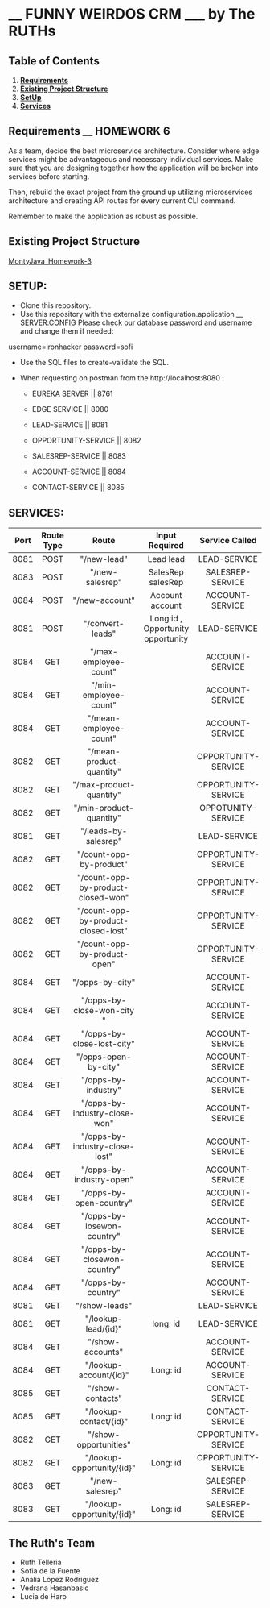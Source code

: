 # __ FUNNY WEIRDOS CRM  ___ by The RUTHs 


## Table of Contents

1. [**Requirements**](#Requirements)
2. [**Existing Project Structure**](#Existing-Project-Structure)
3. [**SetUp**](#SetUp)
3. [**Services**](#Services)


## Requirements  __ HOMEWORK 6

As a team, decide the best microservice architecture. Consider where edge services might be advantageous and necessary
individual services. Make sure that you are designing together how the application will be broken into services before
starting.

Then, rebuild the exact project from the ground up utilizing microservices architecture and creating API routes for
every current CLI command.

Remember to make the application as robust as possible.

## Existing Project Structure

<a href="https://github.com/ES-IH-JAVAFT-MAY22/Homework3-MontyJava"> MontyJava_Homework-3 </a>



## SETUP:

* Clone this repository.
* Use this repository with the externalize configuration.application __ <a href="https://github.com/sofidelaf/config-repo.git"> SERVER.CONFIG</a>
Please check our database password and username and change them if needed:

username=ironhacker
password=sofi

* Use the SQL files to create-validate the SQL.        
* When requesting on postman from the http://localhost:8080  :

    *  EUREKA SERVER       ||  8761
    *  EDGE SERVICE        ||  8080
    
    *  LEAD-SERVICE        ||  8081
    *  OPPORTUNITY-SERVICE ||  8082
    *  SALESREP-SERVICE    ||  8083
    *  ACCOUNT-SERVICE     ||  8084
    *  CONTACT-SERVICE     ||  8085


## SERVICES:


| Port | Route Type |                  Route                 |            Input Required           |    Service Called   |
|:----:|:----------:|:--------------------------------------:|:-----------------------------------:|:-------------------:|
| 8081 | POST       | "/new-lead"                            | Lead lead                           | LEAD-SERVICE        |
| 8083 | POST       | "/new-salesrep"                        | SalesRep salesRep                   | SALESREP-SERVICE    |
| 8084 | POST       | "/new-account"                         | Account account                     | ACCOUNT-SERVICE     |
| 8081 | POST       | "/convert-leads"                       | Long:id , Opportunity opportunity   | LEAD-SERVICE        |
| 8084 | GET        | "/max-employee-count"                  |                                     | ACCOUNT-SERVICE     |
| 8084 | GET        | "/min-employee-count"                  |                                     | ACCOUNT-SERVICE     |
| 8084 | GET        | "/mean-employee-count"                 |                                     | ACCOUNT-SERVICE     |
| 8082 | GET        | "/mean-product-quantity"               |                                     | OPPORTUNITY-SERVICE | 
| 8082 | GET        | "/max-product-quantity"                |                                     | OPPORTUNITY-SERVICE |
| 8082 | GET        | "/min-product-quantity"                |                                     | OPPOTUNITY-SERVICE  |
| 8081 | GET        | "/leads-by-salesrep"                   |                                     | LEAD-SERVICE        |
| 8082 | GET        | "/count-opp-by-product"                |                                     | OPPORTUNITY-SERVICE |
| 8082 | GET        | "/count-opp-by-product-closed-won"     |                                     | OPPORTUNITY-SERVICE |
| 8082 | GET        | "/count-opp-by-product-closed-lost"    |                                     | OPPORTUNITY-SERVICE |
| 8082 | GET        | "/count-opp-by-product-open"           |                                     | OPPORTUNITY-SERVICE |
| 8084 | GET        | "/opps-by-city"                        |                                     | ACCOUNT-SERVICE     |
| 8084 | GET        | "/opps-by-close-won-city "             |                                     | ACCOUNT-SERVICE     |
| 8084 | GET        | "/opps-by-close-lost-city"             |                                     | ACCOUNT-SERVICE     |
| 8084 | GET        | "/opps-open-by-city"                   |                                     | ACCOUNT-SERVICE     |
| 8084 | GET        | "/opps-by-industry"                    |                                     | ACCOUNT-SERVICE     |
| 8084 | GET        | "/opps-by-industry-close-won"          |                                     | ACCOUNT-SERVICE     |
| 8084 | GET        | "/opps-by-industry-close-lost"         |                                     | ACCOUNT-SERVICE     |
| 8084 | GET        | "/opps-by-industry-open"               |                                     | ACCOUNT-SERVICE     |
| 8084 | GET        | "/opps-by-open-country"                |                                     | ACCOUNT-SERVICE     |
| 8084 | GET        | "/opps-by-losewon-country"             |                                     | ACCOUNT-SERVICE     |
| 8084 | GET        | "/opps-by-closewon-country"            |                                     | ACCOUNT-SERVICE     |
| 8084 | GET        | "/opps-by-country"                     |                                     | ACCOUNT-SERVICE     |
| 8081 | GET        | "/show-leads"                          |                                     | LEAD-SERVICE        |
| 8081 | GET        | "/lookup-lead/{id}"                    | long: id                            | LEAD-SERVICE        |
| 8084 | GET        | "/show-accounts"                       |                                     | ACCOUNT-SERVICE     |
| 8084 | GET        | "/lookup-account/{id}"                 | Long: id                            | ACCOUNT-SERVICE     |
| 8085 | GET        | "/show-contacts"                       |                                     | CONTACT-SERVICE     |
| 8085 | GET        | "/lookup-contact/{id}"                 | Long: id                            | CONTACT-SERVICE     |
| 8082 | GET        | "/show-opportunities"                  |                                     | OPPORTUNITY-SERVICE |
| 8082 | GET        | "/lookup-opportunity/{id}"             | Long: id                            | OPPORTUNITY-SERVICE |
| 8083 | GET        | "/new-salesrep"                        |                                     | SALESREP-SERVICE    |
| 8083 | GET        | "/lookup-opportunity/{id}"             | Long: id                            | SALESREP-SERVICE    |



## The Ruth's Team 

- Ruth Telleria 
- Sofia de la Fuente 
- Analia Lopez Rodriguez 
- Vedrana Hasanbasic 
- Lucia de Haro
